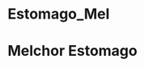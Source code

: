 # Estomago_Mel
<!DOCTYPE html>
<html lang="en">
<head>
    <meta charset="UTF-8">
    <meta http-equiv="X-UA-Compatible" content="IE=edge">
    <meta name="viewport" content="width=device-width, initial-scale=1.0">
    <title>INDEX</title>
</head>
<body>
    <h1>Melchor Estomago</h1>
</body>
</html>

